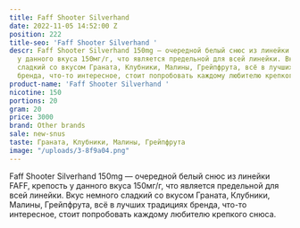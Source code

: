 ```yaml
---
title: Faff Shooter Silverhand
date: 2022-11-05 14:52:00 Z
position: 222
title-seo: 'Faff Shooter Silverhand '
descr: Faff Shooter Silverhand 150mg — очередной белый снюс из линейки FAFF, крепость
  у данного вкуса 150мг/г, что является предельной для всей линейки. Вкус немного
  сладкий со вкусом Граната, Клубники, Малины, Грейпфрута, всё в лучших традициях
  бренда, что-то интересное, стоит попробовать каждому любителю крепкого снюса.
product-name: 'Faff Shooter Silverhand '
nicotine: 150
portions: 20
gram: 20
price: 3000
brand: Other brands
sale: new-snus
taste: Граната, Клубники, Малины, Грейпфрута
image: "/uploads/3-8f9a04.png"
---
```


Faff Shooter Silverhand 150mg — очередной белый снюс из линейки FAFF, крепость у данного вкуса 150мг/г, что является предельной для всей линейки. Вкус немного сладкий со вкусом Граната, Клубники, Малины, Грейпфрута, всё в лучших традициях бренда, что-то интересное, стоит попробовать каждому любителю крепкого снюса.